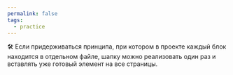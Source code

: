 ```yaml
---
permalink: false
tags:
  - practice
---
```



🛠 Если придерживаться принципа, при котором в проекте каждый блок находится в отдельном файле, шапку можно реализовать один раз и вставлять уже готовый элемент на все страницы.
